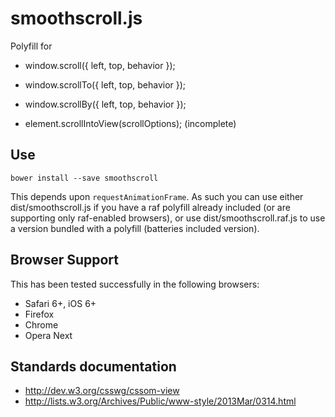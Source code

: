 # smoothscroll.js

Polyfill for
* window.scroll({ left, top, behavior });
* window.scrollTo({ left, top, behavior });
* window.scrollBy({ left, top, behavior });

* element.scrollIntoView(scrollOptions); (incomplete)

## Use

`bower install --save smoothscroll`

This depends upon `requestAnimationFrame`. As such you can use either
dist/smoothscroll.js if you have a raf polyfill already included (or are
supporting only raf-enabled browsers), or use dist/smoothscroll.raf.js
to use a version bundled with a polyfill (batteries included version).

Browser Support
---------------

This has been tested successfully in the following browsers:

* Safari 6+, iOS 6+
* Firefox
* Chrome
* Opera Next


Standards documentation
-----------------------

* http://dev.w3.org/csswg/cssom-view
* http://lists.w3.org/Archives/Public/www-style/2013Mar/0314.html
